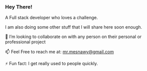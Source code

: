 

### Hey There! 
 
A Full stack developer who loves a challenge.
 
 I am also doing some other stuff that I will share here soon enough.
 
👯 I’m looking to collaborate on with any person on their personal or professional project

📫 Feel Free to reach me at: mr.mesnawy@gmail.com
 
⚡ Fun fact: I get really used to people quickly.

<!--
**el-esnawy/el-esnawy** is a ✨ _special_ ✨ repository because its `README.md` (this file) appears on your GitHub profile.

Here are some ideas to get you started:

- 🔭 I’m currently working on ...
- 🌱 I’m currently learning ...
- 👯 I’m looking to collaborate on ...
- 🤔 I’m looking for help with ...
- 💬 Ask me about ...
- 📫 How to reach me: ...
- 😄 Pronouns: ...
- ⚡ Fun fact: ...
-->
